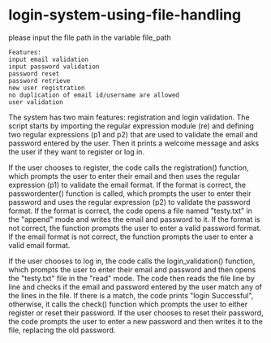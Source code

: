 # login-system-using-file-handling
please input the file path in the variable file_path 
```
Features:
input email validation
input password validation
password reset
password retrieve
new user registration
no duplication of email id/username are allowed
user validation
```

 The system has two main features: registration and login validation. The script starts by importing the regular expression module (re) and defining two regular expressions (p1 and p2) that are used to validate the email and password entered by the user. Then it prints a welcome message and asks the user if they want to register or log in.

If the user chooses to register, the code calls the registration() function, which prompts the user to enter their email and then uses the regular expression (p1) to validate the email format. If the format is correct, the passwordenter() function is called, which prompts the user to enter their password and uses the regular expression (p2) to validate the password format. If the format is correct, the code opens a file named "testy.txt" in the "append" mode and writes the email and password to it. If the format is not correct, the function prompts the user to enter a valid password format. If the email format is not correct, the function prompts the user to enter a valid email format.

If the user chooses to log in, the code calls the login_validation() function, which prompts the user to enter their email and password and then opens the "testy.txt" file in the "read" mode. The code then reads the file line by line and checks if the email and password entered by the user match any of the lines in the file. If there is a match, the code prints "login Successful", otherwise, it calls the check() function which prompts the user to either register or reset their password. If the user chooses to reset their password, the code prompts the user to enter a new password and then writes it to the file, replacing the old password.
